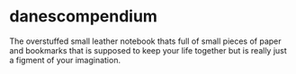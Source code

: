 # danescompendium
The overstuffed small leather notebook thats full of small pieces of paper and bookmarks that is supposed to keep your life together but is really just a figment of your imagination.

